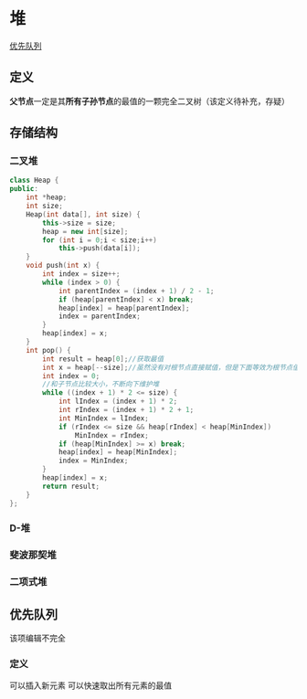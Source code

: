 ---
---

# 堆

[优先队列](https://blog.csdn.net/ACM_hades/article/details/89671679)

## 定义

**父节点**一定是其**所有子孙节点**的最值的一颗完全二叉树（该定义待补充，存疑）

## 存储结构

### 二叉堆

```cpp
class Heap {
public:
    int *heap;
    int size;
    Heap(int data[], int size) {
        this->size = size;
        heap = new int[size];
        for (int i = 0;i < size;i++)
            this->push(data[i]);
    }
    void push(int x) {
        int index = size++;
        while (index > 0) {
            int parentIndex = (index + 1) / 2 - 1;
            if (heap[parentIndex] < x) break;
            heap[index] = heap[parentIndex];
            index = parentIndex;
        }
        heap[index] = x;
    }
    int pop() {
        int result = heap[0];//获取最值
        int x = heap[--size];//虽然没有对根节点直接赋值，但是下面等效为根节点值为x
        int index = 0;
        //和子节点比较大小，不断向下维护堆
        while ((index + 1) * 2 <= size) {
            int lIndex = (index + 1) * 2;
            int rIndex = (index + 1) * 2 + 1;
            int MinIndex = lIndex;
            if (rIndex <= size && heap[rIndex] < heap[MinIndex])
                MinIndex = rIndex;
            if (heap[MinIndex] >= x) break;
            heap[index] = heap[MinIndex];
            index = MinIndex;
        }
        heap[index] = x;
        return result;
    }
};
```

### D-堆

### 斐波那契堆

### 二项式堆

## 优先队列

该项编辑不完全

### 定义

可以插入新元素
可以快速取出所有元素的最值
